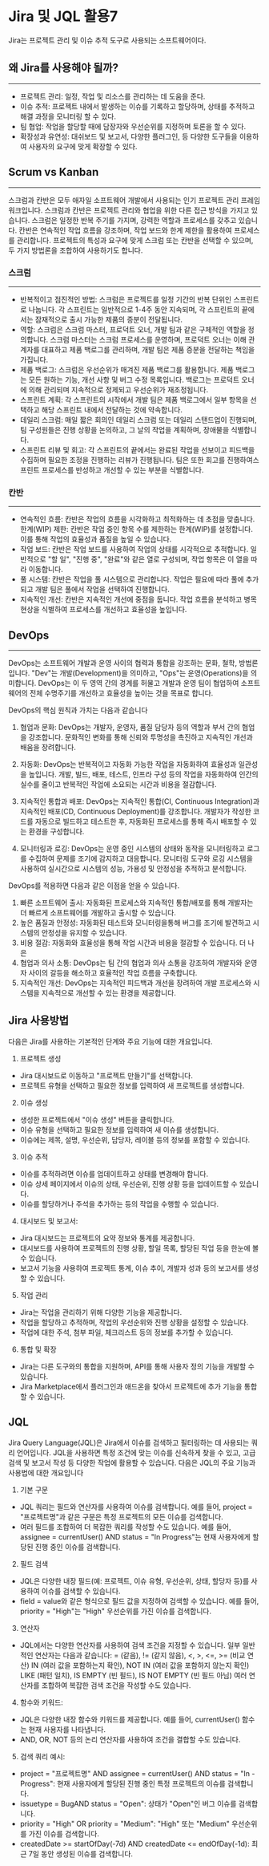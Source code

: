 # Jira 및 JQL 활용7
Jira는 프로젝트 관리 및 이슈 추적 도구로 사용되는 소프트웨어이다.

## 왜 Jira를 사용해야 될까?
___
- 프로젝트 관리: 일정, 작업 및 리소스를 관리하는 데 도움을 준다.
- 이슈 추적: 프로젝트 내에서 발생하는 이슈를 기록하고 할당하며, 상태를 추적하고 해결 과정을 모니터링 할 수 있다.
- 팀 협업: 작업을 할당할 때에 담장자와 우선순위를 지정하며 토론을 할 수 있다.
- 확장성과 유연성: 대쉬보드 및 보고서, 다양한 플러그인, 등 다양한 도구들을 이용하여 사용자의 요구에 맞게 확장할 수 있다.

## Scrum vs Kanban
___
스크럼과 칸반은 모두 애자일 소프트웨어 개발에서 사용되는 인기 프로젝트 관리 프레임워크입니다. 스크럼과 칸반은 프로젝트 관리와 협업을 위한 다른 접근 방식을 가지고 있습니다. 스크럼은 일정한 반복 주기를 가지며, 강력한 역할과 프로세스를 갖추고 있습니다. 칸반은 연속적인 작업 흐름을 강조하며, 작업 보드와 한계 제한을 활용하여 프로세스를 관리합니다. 프로젝트의 특성과 요구에 맞게 스크럼 또는 칸반을 선택할 수 있으며, 두 가지 방법론을 조합하여 사용하기도 합니다.

### 스크럼
___ 
- 반복적이고 점진적인 방법: 스크럼은 프로젝트를 일정 기간의 반복 단위인 스프린트로 나눕니다. 각 스프린트는 일반적으로 1-4주 동안 지속되며, 각 스프린트의 끝에서는 잠재적으로 출시 가능한 제품의 증분이 전달됩니다.
- 역할: 스크럼은 스크럼 마스터, 프로덕트 오너, 개발 팀과 같은 구체적인 역할을 정의합니다. 스크럼 마스터는 스크럼 프로세스를 운영하며, 프로덕트 오너는 이해 관계자를 대표하고 제품 백로그를 관리하며, 개발 팀은 제품 증분을 전달하는 책임을 가집니다.
- 제품 백로그: 스크럼은 우선순위가 매겨진 제품 백로그를 활용합니다. 제품 백로그는 모든 원하는 기능, 개선 사항 및 버그 수정 목록입니다. 백로그는 프로덕트 오너에 의해 관리되며 지속적으로 정제되고 우선순위가 재조정됩니다.
- 스프린트 계획: 각 스프린트의 시작에서 개발 팀은 제품 백로그에서 일부 항목을 선택하고 해당 스프린트 내에서 전달하는 것에 약속합니다.
- 데일리 스크럼: 매일 짧은 회의인 데일리 스크럼 또는 데일리 스탠드업이 진행되며, 팀 구성원들은 진행 상황을 논의하고, 그 날의 작업을 계획하며, 장애물을 식별합니다.
- 스프린트 리뷰 및 회고: 각 스프린트의 끝에서는 완료된 작업을 선보이고 피드백을 수집하며 필요한 조정을 진행하는 리뷰가 진행됩니다. 팀은 또한 회고를 진행하여스프린트 프로세스를 반성하고 개선할 수 있는 부분을 식별합니다.

### 칸반
___

- 연속적인 흐름: 칸반은 작업의 흐름을 시각화하고 최적화하는 데 초점을 맞춥니다.
한계(WIP) 제한: 칸반은 작업 중인 항목 수를 제한하는 한계(WIP)를 설정합니다. 이를 통해 작업의 효율성과 품질을 높일 수 있습니다.
- 작업 보드: 칸반은 작업 보드를 사용하여 작업의 상태를 시각적으로 추적합니다. 일반적으로 "할 일", "진행 중", "완료"와 같은 열로 구성되며, 작업 항목은 이 열을 따라 이동합니다.
- 풀 시스템: 칸반은 작업을 풀 시스템으로 관리합니다. 작업은 필요에 따라 풀에 추가되고 개발 팀은 풀에서 작업을 선택하여 진행합니다.
- 지속적인 개선: 칸반은 지속적인 개선에 중점을 둡니다. 작업 흐름을 분석하고 병목 현상을 식별하여 프로세스를 개선하고 효율성을 높입니다.

## DevOps
___

DevOps는 소프트웨어 개발과 운영 사이의 협력과 통합을 강조하는 문화, 철학, 방법론입니다. "Dev"는 개발(Development)을 의미하고, "Ops"는 운영(Operations)을 의미합니다. DevOps는 이 두 영역 간의 경계를 허물고 개발과 운영 팀이 협업하여 소프트웨어의 전체 수명주기를 개선하고 효율성을 높이는 것을 목표로 합니다.

DevOps의 핵심 원칙과 가치는 다음과 같습니다   

1. 협업과 문화: DevOps는 개발자, 운영자, 품질 담당자 등의 역할과 부서 간의 협업을 강조합니다. 문화적인 변화를 통해 신뢰와 투명성을 촉진하고 지속적인 개선과 배움을 장려합니다.

2. 자동화: DevOps는 반복적이고 자동화 가능한 작업을 자동화하여 효율성과 일관성을 높입니다. 개발, 빌드, 배포, 테스트, 인프라 구성 등의 작업을 자동화하여 인간의 실수를 줄이고 반복적인 작업에 소요되는 시간과 비용을 절감합니다.

3. 지속적인 통합과 배포: DevOps는 지속적인 통합(CI, Continuous Integration)과 지속적인 배포(CD, Continuous Deployment)를 강조합니다. 개발자가 작성한 코드를 자동으로 빌드하고 테스트한 후, 자동화된 프로세스를 통해 즉시 배포할 수 있는 환경을 구성합니다.

4. 모니터링과 로깅: DevOps는 운영 중인 시스템의 상태와 동작을 모니터링하고 로그를 수집하여 문제를 조기에 감지하고 대응합니다. 모니터링 도구와 로깅 시스템을 사용하여 실시간으로 시스템의 성능, 가용성 및 안정성을 추적하고 분석합니다.   

DevOps를 적용하면 다음과 같은 이점을 얻을 수 있습니다.

1. 빠른 소프트웨어 출시: 자동화된 프로세스와 지속적인 통합/배포를 통해 개발자는 더 빠르게 소프트웨어를 개발하고 출시할 수 있습니다.
2. 높은 품질과 안정성: 자동화된 테스트와 모니터링을통해 버그를 조기에 발견하고 시스템의 안정성을 유지할 수 있습니다.
3. 비용 절감: 자동화와 효율성을 통해 작업 시간과 비용을 절감할 수 있습니다.
더 나은 
4. 협업과 의사 소통: DevOps는 팀 간의 협업과 의사 소통을 강조하여 개발자와 운영자 사이의 갈등을 해소하고 효율적인 작업 흐름을 구축합니다.
5. 지속적인 개선: DevOps는 지속적인 피드백과 개선을 장려하여 개발 프로세스와 시스템을 지속적으로 개선할 수 있는 환경을 제공합니다.

## Jira 사용방법
다음은 Jira를 사용하는 기본적인 단계와 주요 기능에 대한 개요입니다.

1. 프로젝트 생성

- Jira 대시보드로 이동하고 "프로젝트 만들기"를 선택합니다.
- 프로젝트 유형을 선택하고 필요한 정보를 입력하여 새 프로젝트를 생성합니다.

2. 이슈 생성

- 생성한 프로젝트에서 "이슈 생성" 버튼을 클릭합니다.
- 이슈 유형을 선택하고 필요한 정보를 입력하여 새 이슈를 생성합니다.
- 이슈에는 제목, 설명, 우선순위, 담당자, 레이블 등의 정보를 포함할 수 있습니다.

3. 이슈 추적

- 이슈를 추적하려면 이슈를 업데이트하고 상태를 변경해야 합니다.
- 이슈 상세 페이지에서 이슈의 상태, 우선순위, 진행 상황 등을 업데이트할 수 있습니다.
- 이슈를 할당하거나 주석을 추가하는 등의 작업을 수행할 수 있습니다.

4. 대시보드 및 보고서:
- Jira 대시보드는 프로젝트의 요약 정보와 통계를 제공합니다.
- 대시보드를 사용하여 프로젝트의 진행 상황, 할일 목록, 할당된 작업 등을 한눈에 볼 수 있습니다.
- 보고서 기능을 사용하여 프로젝트 통계, 이슈 추이, 개발자 성과 등의 보고서를 생성할 수 있습니다.

5. 작업 관리

- Jira는 작업을 관리하기 위해 다양한 기능을 제공합니다.
- 작업을 할당하고 추적하며, 작업의 우선순위와 진행 상황을 설정할 수 있습니다.
- 작업에 대한 주석, 첨부 파일, 체크리스트 등의 정보를 추가할 수 있습니다.

6. 통합 및 확장

- Jira는 다른 도구와의 통합을 지원하며, API를 통해 사용자 정의 기능을 개발할 수 있습니다.
- Jira Marketplace에서 플러그인과 애드온을 찾아서 프로젝트에 추가 기능을 통합할 수 있습니다.

## JQL
Jira Query Language(JQL)은 Jira에서 이슈를 검색하고 필터링하는 데 사용되는 쿼리 언어입니다. JQL을 사용하면 특정 조건에 맞는 이슈를 신속하게 찾을 수 있고, 고급 검색 및 보고서 작성 등 다양한 작업에 활용할 수 있습니다. 다음은 JQL의 주요 기능과 사용법에 대한 개요입니다

1. 기본 구문

- JQL 쿼리는 필드와 연산자를 사용하여 이슈를 검색합니다. 예를 들어, project = "프로젝트명"과 같은 구문은 특정 프로젝트의 모든 이슈를 검색합니다.
- 여러 필드를 조합하여 더 복잡한 쿼리를 작성할 수도 있습니다. 예를 들어, assignee = currentUser() AND status = "In Progress"는 현재 사용자에게 할당된 진행 중인 이슈를 검색합니다.

2. 필드 검색

- JQL은 다양한 내장 필드(예: 프로젝트, 이슈 유형, 우선순위, 상태, 할당자 등)를 사용하여 이슈를 검색할 수 있습니다.
- field = value와 같은 형식으로 필드 값을 지정하여 검색할 수 있습니다. 예를 들어, priority = "High"는 "High" 우선순위를 가진 이슈를 검색합니다.

3. 연산자

- JQL에서는 다양한 연산자를 사용하여 검색 조건을 지정할 수 있습니다. 일부 일반적인 연산자는 다음과 같습니다:
= (같음), != (같지 않음), <, >, <=, >= (비교 연산)
IN (여러 값을 포함하는지 확인), NOT IN (여러 값을 포함하지 않는지 확인)
LIKE (패턴 일치), IS EMPTY (빈 필드), IS NOT EMPTY (빈 필드 아님)
여러 연산자를 조합하여 복잡한 검색 조건을 작성할 수도 있습니다.

4. 함수와 키워드:

- JQL은 다양한 내장 함수와 키워드를 제공합니다. 예를 들어, currentUser() 함수는 현재 사용자를 나타냅니다.
- AND, OR, NOT 등의 논리 연산자를 사용하여 조건을 결합할 수도 있습니다.

5. 검색 쿼리 예시:

- project = "프로젝트명" AND assignee = currentUser() AND status = "In - Progress": 현재 사용자에게 할당된 진행 중인 특정 프로젝트의 이슈를 검색합니다.
- issuetype = BugAND status = "Open": 상태가 "Open"인 버그 이슈를 검색합니다.
- priority = "High" OR priority = "Medium": "High" 또는 "Medium" 우선순위를 가진 이슈를 검색합니다.
- createdDate >= startOfDay(-7d) AND createdDate <= endOfDay(-1d): 최근 7일 동안 생성된 이슈를 검색합니다.